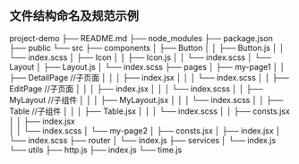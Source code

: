 
## 文件结构命名及规范示例

project-demo
├── README.md
├── node_modules
├── package.json
├── public
└── src
    ├── components
    │   ├── Button
    │   │   ├── Button.js
    │   │   └── index.scss
    │   ├── Icon
    │   │   ├── Icon.js
    │   │   └── index.scss
    │   └── Layout
    │       ├── Layout.js
    │       └── index.scss
    ├── pages
    │   ├── my-page1
    │   │   ├── DetailPage      //子页面
    │   │   │   ├── index.jsx
    │   │   │   └── index.scss
    │   │   ├── EditPage         //子页面
    │   │   │   ├── index.jsx
    │   │   │   └── index.scss
    │   │   ├── MyLayout       //子组件
    │   │   │   ├── MyLayout.jsx
    │   │   │   └── index.scss
    │   │   ├── Table               //子组件
    │   │   │   ├── Table.jsx
    │   │   │   └── index.scss
    │   │   ├── consts.jsx 
    │   │   ├── index.jsx    
    │   │   └── index.scss
    │   └── my-page2
    │       ├── consts.jsx
    │       ├── index.jsx
    │       └── index.scss
    ├── router
    │   └── index.js
    ├── services
    │   └── index.js
    └── utils
        ├── http.js
        ├── index.js
        └── time.js